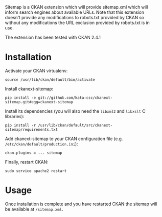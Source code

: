 Sitemap is a CKAN extension which will provide sitemap.xml which will inform search engines about available
URLs. Note that this extension doesn't provide any modifications to robots.txt provided by CKAN so without any
modifications the URL exclusion provided by robots.txt is in use.

The extension has been tested with CKAN 2.4.1


Installation
============

Activate your CKAN virtualenv:

    source /usr/lib/ckan/default/bin/activate

Install ckanext-sitemap:

    pip install -e git://github.com/kata-csc/ckanext-sitemap.git#egg=ckanext-sitemap

Install its dependencies (you will also need the `libxml2` and `libxslt` C libraries):

    pip install -r /usr/lib/ckan/default/src/ckanext-sitemap/requirements.txt

Add ckanext-sitemap to your CKAN configuration file (e.g. `/etc/ckan/default/production.ini`):

    ckan.plugins = ... sitemap

Finally, restart CKAN:

    sudo service apache2 restart


Usage
=====

Once installation is complete and you have restarted CKAN the sitemap will be available at `/sitemap.xml`.
